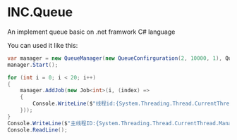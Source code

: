 # INC.Queue

An implement queue basic on .net framwork C# language

You can used it like this:

```C#
var manager = new QueueManager(new QueueConfirguration(2, 10000, 1), QueueTaskMode.Task, new JobPriorityScheduleConfig(DateTime.Now, new TimeSpan(0, 1, 0)));
manager.Start();

for (int i = 0; i < 20; i++)
{
    manager.AddJob(new Job<int>(i, (index) =>
    {
        Console.WriteLine($"线程id:{System.Threading.Thread.CurrentThread.ManagedThreadId}    当前序号：{index}");
    }));
}
Console.WriteLine($"主线程ID:{System.Threading.Thread.CurrentThread.ManagedThreadId}");
Console.ReadLine();
```
